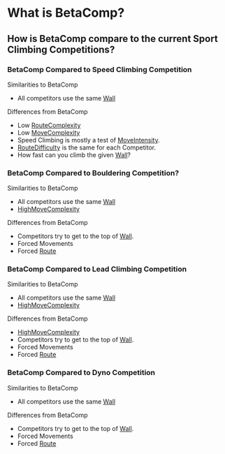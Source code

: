 # What is BetaComp?

## How is BetaComp compare to the current Sport Climbing Competitions?


### BetaComp Compared to Speed Climbing Competition

Similarities to BetaComp
- All competitors use the same [Wall]()

Differences from BetaComp
- Low [RouteComplexity]()
- Low [MoveComplexity]()
- Speed Climbing is mostly a test of [MoveIntensity]().
- [RouteDifficulty]() is the same for each Competitor.
- How fast can you climb the given [Wall]()?


### BetaComp Compared to Bouldering Competition?

Similarities to BetaComp
- All competitors use the same [Wall]() 
- [HighMoveComplexity]()


Differences from BetaComp
- Competitors try to get to the top of [Wall]().
- Forced Movements
- Forced [Route]()

### BetaComp Compared to Lead Climbing Competition

Similarities to BetaComp
- All competitors use the same [Wall]()
- [HighMoveComplexity]()


Differences from BetaComp
- [HighMoveComplexity]()
- Competitors try to get to the top of [Wall]().
- Forced Movements
- Forced [Route]()

### BetaComp Compared to Dyno Competition

Similarities to BetaComp
- All competitors use the same [Wall]()

Differences from BetaComp
- Competitors try to get to the top of [Wall]().
- Forced Movements
- Forced [Route]()





